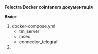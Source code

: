 **Felectra Docker cointaners документація**

**Вміст**
1. docker-compose.yml
   - tm_server
   - ipsec
   - connector_telegraf
2. 
